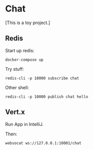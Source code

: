 # Chat

[This is a toy project.]

## Redis

Start up redis:

```shell
docker-compose up
```

Try stuff:
```shell
redis-cli -p 10000 subscribe chat
```
Other shell:
```shell
redis-cli -p 10000 publish chat hello
```

## Vert.x
Run App in IntelliJ.

Then:
```shell
websocat ws://127.0.0.1:10001/chat
```